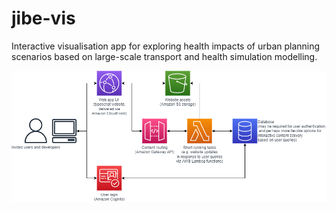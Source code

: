 # jibe-vis
Interactive visualisation app for exploring health impacts of urban planning scenarios based on large-scale transport and health simulation modelling.

![Software architecture](diagrams/architecture.drawio.png)